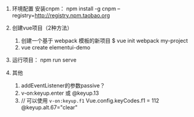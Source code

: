 ﻿
### 

1. 环境配置
   安装cnpm：  npm install -g cnpm –registry=http://registry.npm.taobao.org 

1. 创建vue项目（2种方法）
    1. 创建一个基于 webpack 模板的新项目
        $ vue init webpack my-project
    2. vue create elementui-demo

2. 运行项目：
    npm run serve


3. 其他
    1.  addEventListener的参数passive？
    2. v-on:keyup.enter 或 @keyup.13
    3. // 可以使用 `v-on:keyup.f1`
        Vue.config.keyCodes.f1 = 112
        @keyup.alt.67="clear"
